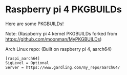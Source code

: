 Raspberry pi 4 PKGBUILDs
===========
Here are some PKGBUILDs!


Note: (Raspberry pi 4 kernel PKGBUILDs forked from https://github.com/moonman/MyPKGBUILDs)

Arch Linux repo: (Built on raspberry pi 4, aarch64)
```
[raspi_aarch64]
SigLevel = Optional
Server = https://www.gardling.com/my_repo/aarch64/
```

